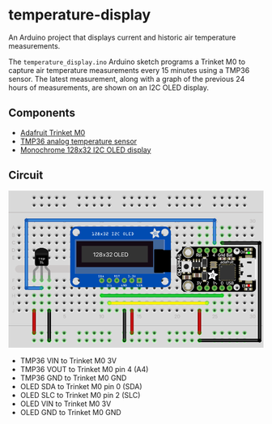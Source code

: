 # temperature-display
An Arduino project that displays current and historic air temperature measurements.

The `temperature_display.ino` Arduino sketch programs a Trinket M0 to capture air temperature measurements every 15 minutes using a TMP36 sensor. The latest measurement, along with a graph of the previous 24 hours of measurements, are shown on an I2C OLED display. 

## Components
- [Adafruit Trinket M0](https://www.adafruit.com/product/3500)
- [TMP36 analog temperature sensor](https://www.adafruit.com/product/165)
- [Monochrome 128x32 I2C OLED display](https://www.adafruit.com/product/4440)

## Circuit  
<img src="/circuit.png" width="600">

* TMP36 VIN to Trinket M0 3V
* TMP36 VOUT to Trinket M0 pin 4 (A4)
* TMP36 GND to Trinket M0 GND
* OLED SDA to Trinket M0 pin 0 (SDA) 
* OLED SLC to Trinket M0 pin 2 (SLC) 
* OLED VIN to Trinket M0 3V
* OLED GND to Trinket M0 GND

